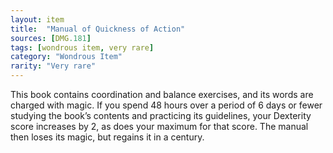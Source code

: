 ```yaml
---
layout: item
title:  "Manual of Quickness of Action"
sources: [DMG.181]
tags: [wondrous item, very rare]
category: "Wondrous Item"
rarity: "Very rare"
---
```


This book contains coordination and balance exercises, and its words are charged with magic. If you spend 48 hours over a period of 6 days or fewer studying the book’s contents and practicing its guidelines, your Dexterity score increases by 2, as does your maximum for that score. The manual then loses its magic, but regains it in a century.